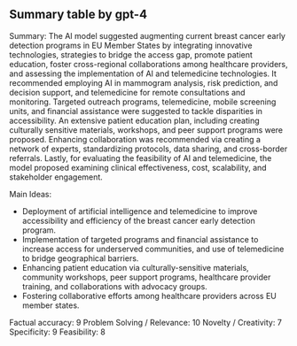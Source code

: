## Summary table by gpt-4
Summary: 
The AI model suggested augmenting current breast cancer early detection programs in EU Member States by integrating innovative technologies, strategies to bridge the access gap, promote patient education, foster cross-regional collaborations among healthcare providers, and assessing the implementation of AI and telemedicine technologies. It recommended employing AI in mammogram analysis, risk prediction, and decision support, and telemedicine for remote consultations and monitoring. Targeted outreach programs, telemedicine, mobile screening units, and financial assistance were suggested to tackle disparities in accessibility. An extensive patient education plan, including creating culturally sensitive materials, workshops, and peer support programs were proposed. Enhancing collaboration was recommended via creating a network of experts, standardizing protocols, data sharing, and cross-border referrals. Lastly, for evaluating the feasibility of AI and telemedicine, the model proposed examining clinical effectiveness, cost, scalability, and stakeholder engagement. 

Main Ideas: 
- Deployment of artificial intelligence and telemedicine to improve accessibility and efficiency of the breast cancer early detection program.
- Implementation of targeted programs and financial assistance to increase access for underserved communities, and use of telemedicine to bridge geographical barriers.
- Enhancing patient education via culturally-sensitive materials, community workshops, peer support programs, healthcare provider training, and collaborations with advocacy groups.
- Fostering collaborative efforts among healthcare providers across EU member states.

Factual accuracy: 9
Problem Solving / Relevance: 10
Novelty / Creativity: 7
Specificity: 9
Feasibility: 8